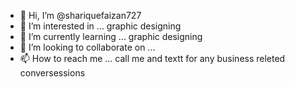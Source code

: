 - 👋 Hi, I’m @shariquefaizan727 
- 👀 I’m interested in ... graphic designing
- 🌱 I’m currently learning ... graphic designing
- 💞️ I’m looking to collaborate on ...
- 📫 How to reach me ... call me and textt for any business releted conversessions 

<!---
shariquefaizan727/shariquefaizan727 is a ✨ special ✨ repository because its `README.md` (this file) appears on your GitHub profile.
You can click the Preview link to take a look at your changes.
--->
